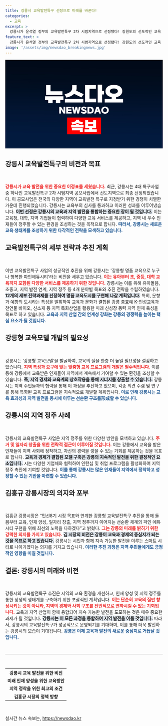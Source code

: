 ```yaml
---
title: 강릉시 교육발전특구 선정으로 미래를 바꾼다!
categories:
  - 교육
excerpt: >
  강릉시가 윤석열 정부의 교육발전특구 2차 시범지역으로 선정됐다! 강원도의 선도적인 교육 환경을 조성할 계획, 강릉의 교육 혁신이 기대된다. 지역 특성에 맞춘 차별화된 교육모델로 미래 인재를 육성할 강릉의 변화를 주목하라!
feature_text: >
  강릉시가 윤석열 정부의 교육발전특구 2차 시범지역으로 선정됐다! 강원도의 선도적인 교육 환경을 조성할 계획, 강릉의 교육 혁신이 기대된다. 지역 특성에 맞춘 차별화된 교육모델로 미래 인재를 육성할 강릉의 변화를 주목하라!
image: '/assets/img/newsdao_breakingnews.jpg'
---
```


<p><img src="/assets/img/newsdao_breakingnews.jpg" alt="koreaapp 속보" /></p>

<p><h2 data-ke-size="size26">강릉시 교육발전특구의 비전과 목표</h2><p data-ke-size="size16">&nbsp;</p></p>

<p><b><span style="color: #ee2323;">강릉시가 교육 발전을 위한 중요한 이정표를 세웠습니다.</span></b> 최근, 강릉시는 4대 특구사업 중 하나인 교육발전특구 2차 시범지역 공모사업에서 선도지역으로 최종 선정되었습니다. 이 공모사업은 전국의 다양한 지역이 교육발전 특구로 지정받기 위한 경쟁이 치열한 가운데 진행되었습니다. 강릉시는 교육부의 심사를 통과하고 이러한 성과를 이루어냈습니다. <b><span style="background-color: #21538527;">이번 선정은 강릉시의 교육과 지역 발전을 통합하는 중요한 장이 될 것입니다.</span></b> 이는 교육청, 대학, 지역 기업들이 협력하여 다양한 교육 서비스를 제공하고, 지역 내 우수 인재들이 정주할 수 있는 환경을 조성하는 것을 목적으로 합니다. <b><span style="color: #1a5490;">따라서, 강릉시는 새로운 교육 생태계를 조성하기 위한 다각적인 전략을 모색하고 있습니다.</span></b></p>

<p><h2 data-ke-size="size26">교육발전특구의 세부 전략과 추진 계획</h2><p data-ke-size="size16">&nbsp;</p></p>

<p>이번 교육발전특구 사업의 성공적인 추진을 위해 강릉시는 '강릉형 명품 교육으로 누구나 행복한 파인에듀시티'라는 비전을 세우고 있습니다. <b><span style="color: #ee2323;">이는 유아부터 초, 중등, 대학 교육까지 포함된 다양한 서비스를 제공하기 위한 것입니다.</span></b> 강릉시는 이를 위해 유아돌봄, 초중고, 지역 발전 연계, 지역 정주 등 4개 분야별 목표와 추진 전략을 수립하였습니다. <b><span style="background-color: #21538527;">12개의 세부 전략과제를 선정하여 명품 교육도시를 구현해 나갈 계획입니다.</span></b> 특히, 문향과 예향의 도시라는 특성을 발휘하여 교육과 문화가 결합된 강릉 충효예 K-인성교육과 천연물 바이오, 신소재 등 지역 특화산업을 활용한 미래 신성장 동력 지역 인재 육성을 목표로 하고 있습니다. <b><span style="color: #1a5490;">교육과 지역 산업 간의 연계성 강화는 강릉의 경쟁력을 높이는 핵심 요소가 될 것입니다.</span></b></p>

<p><h2 data-ke-size="size26">강릉형 교육모델 개발의 필요성</h2><p data-ke-size="size16">&nbsp;</p></p>

<p>강릉시는 ‘강릉형 교육모델’을 발굴하여, 교육의 질을 한층 더 높일 필요성을 절감하고 있습니다. <b><span style="color: #ee2323;">지역 특성과 요구에 맞는 맞춤형 교육 프로그램의 개발은 필수적입니다.</span></b> 이를 통해 강릉에서 교육받은 인재들이 지역에서 계속해서 기여할 수 있는 환경을 조성할 수 있습니다. <b><span style="background-color: #21538527;">즉, 지역 경제와 교육계의 상호작용을 통해 시너지를 창출할 수 있습니다.</span></b> 강릉시는 지역 주민들과의 협력을 통해 이 과정을 추진하고 있으며, 각종 의견 수렴 및 연구를 통해 특화된 교육 프로그램을 지속적으로 개발할 계획입니다. <b><span style="color: #1a5490;">이로 인해 강릉시는 교육 효과성과 지역 발전을 동시에 이루는 선순환 구조를形成할 수 있습니다.</span></b></p>

<p><h2 data-ke-size="size26">강릉시의 지역 정주 사례</h2><p data-ke-size="size16">&nbsp;</p></p>

<p>강릉시의 교육발전특구 사업은 지역 정주를 위한 다양한 방안을 모색하고 있습니다. <b><span style="color: #ee2323;">주거 및 일자리 창출을 위한 전략적 접근이 이루어질 것입니다.</span></b> 이는 강릉에서 교육을 받은 인재들이 지역 사회에 정착하고, 자신의 경력을 쌓을 수 있는 기회를 제공하는 것을 목표로 합니다. <b><span style="background-color: #21538527;">교육과 경제가 결합된 모델 구축은 강릉의 지속적인 발전을 위한 결정적인 요소입니다.</span></b> 시는 다양한 기업체와 협력하여 인턴십 및 취업 프로그램을 활성화하여 지역 정주 촉진에 기여할 것입니다. <b><span style="color: #1a5490;">이를 통해 강릉시는 많은 인재들이 지역에서 정착하고 성장할 수 있는 기반을 마련할 수 있습니다.</span></b></p>

<p><h2 data-ke-size="size26">김홍규 강릉시장의 의지와 포부</h2><p data-ke-size="size16">&nbsp;</p></p>

<p>김홍규 강릉시장은 “민선8기 시정 목표와 연계한 강릉형 교육발전특구 추진을 통해 돌봄부터 교육, 인재 양성, 일자리 창출, 지역 정주까지 이어지는 선순환 체계의 파인 에듀시티 구현을 위해 최선의 노력을 다하겠다”고 밝혔다. <b><span style="color: #ee2323;">그는 강릉의 미래를 밝히기 위한 강력한 의지를 가지고 있습니다.</span></b> <b><span style="background-color: #21538527;">김 시장의 비전은 강릉이 교육과 경제의 중심지가 되는 것을 목표로 하고 있습니다.</span></b> 강릉시는 시민과 함께 지속 가능한 발전을 이루는 스마트 시티로 나아가겠다는 의지를 가지고 있습니다. <b><span style="color: #1a5490;">이러한 추진 과정은 지역 주민들에게도 긍정적인 영향을 미칠 것입니다.</span></b></p>

<p><h2 data-ke-size="size26">결론: 강릉시의 미래와 비전</h2><p data-ke-size="size16">&nbsp;</p></p>

<p>강릉시의 교육발전특구 추진은 지역의 교육 환경을 개선하고, 인재 양성 및 지역 정주를 통한 상생의 생태계를 구축하기 위한 포괄적인 계획입니다. <b><span style="color: #ee2323;">이는 단순히 교육의 질만 향상시키는 것이 아니라, 지역의 경제와 사회 구조를 전반적으로 변화시킬 수 있는 기회입니다.</span></b> 교육과 지역 산업이 함께 융합되어 지속 가능한 발전을 도모하는 것은 매우 중요한 과제가 될 것입니다. <b><span style="background-color: #21538527;">강릉시는 이 모든 과정을 통합하여 지역 발전을 이룰 것입니다.</span></b> 따라서, 강릉시의 교육발전특구가 성공적으로 운영되기를 기대하며, 이를 통해 더욱 발전하는 강릉시의 모습이 기대됩니다. <b><span style="color: #1a5490;">강릉은 이제 교육과 발전의 새로운 중심지로 거듭날 것입니다.</span></b></p>

<p data-ke-size="size16">&nbsp;</p>

<hr style="height:1px; border:none; background:#ccc;" />

<p data-ke-size="size16">&nbsp;</p>

<table style="width:100%; border-collapse:collapse;">
<tr>
<td style="text-align: center; height: 17px;"><b>강릉시 교육 발전을 위한 비전</b></td>
</tr>
<tr>
<td style="text-align: center; height: 17px;"><b>미래 인재 양성을 위한 교육방안</b></td>
</tr>
<tr>
<td style="text-align: center; height: 17px;"><b>지역 정착을 위한 최고의 조건</b></td>
</tr>
<tr>
<td style="text-align: center; height: 17px;"><b>김홍규 시장의 정책 방향</b></td>
</tr>
</table>

<p data-ke-size="size16">&nbsp;</p>
실시간 뉴스 속보는, <a href="https://newsdao.kr" rel="dofollow">https://newsdao.kr</a>


